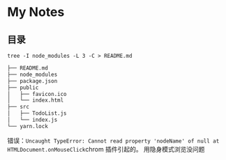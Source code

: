 # My Notes

## 目录

`tree -I node_modules -L 3 -C > README.md`

```html
├── README.md
├── node_modules
├── package.json
├── public
│   ├── favicon.ico
│   └── index.html
├── src
│   ├── TodoList.js
│   └── index.js
└── yarn.lock
```

错误：`Uncaught TypeError: Cannot read property 'nodeName' of null at HTMLDocument.onMouseClick`chrom 插件引起的。
用隐身模式浏览没问题
